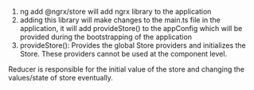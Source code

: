 1. ng add @ngrx/store will add ngrx library to the application
2. adding this library will make changes to the main.ts file in the application, it will add provideStore() to the appConfig which will be provided during the bootstrapping of the application
3. provideStore(): Provides the global Store providers and initializes the Store. These providers cannot be used at the component level.

Reducer is responsible for the initial value of the store and changing the values/state of store eventually.
